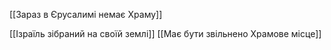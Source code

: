 [[Зараз в Єрусалимі немає Храму]]

[[Ізраїль зібраний на своїй землі]]
[[Має бути звільнено Храмове місце]]

